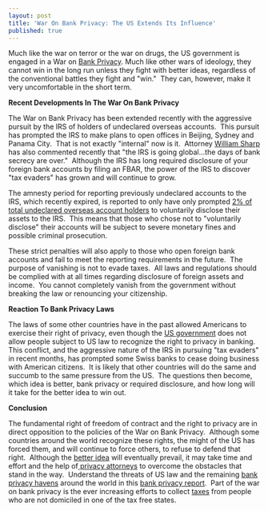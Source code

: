 ```yaml
---
layout: post
title: 'War On Bank Privacy: The US Extends Its Influence'
published: true
---
```

<p>Much like the war on terror or the war on drugs, the US government is engaged in a War on <a title="Hawala Banking" href="http://www.howtovanish.com/2009/09/modern-hawala/" target="_blank">Bank Privacy</a>. Much like other wars of ideology, they cannot win in the long run unless they fight with better ideas, regardless of the conventional battles they fight and "win."  They can, however, make it very uncomfortable in the short term.</p>
<p><strong>Recent Developments In The War On Bank Privacy</strong></p>
<p>The War on Bank Privacy has been extended recently with the aggressive pursuit by the IRS of holders of undeclared overseas accounts.  This pursuit has prompted the IRS to make plans to open offices in Beijing, Sydney and Panama City.  That is not exactly "internal" now is it.  Attorney <a title="Bank Secrecy" href="http://www.bloomberg.com/apps/news?pid=20601087&amp;sid=aXOuLrZhxZwY&amp;pos=8" target="_blank">William Sharp</a> has also commented recently that "the IRS is going global...the days of bank secrecy are over."  Although the IRS has long required disclosure of your foreign bank accounts by filing an FBAR, the power of the IRS to discover "tax evaders" has grown and will continue to grow.</p>
<p>The amnesty period for reporting previously undeclared accounts to the IRS, which recently expired, is reported to only have only prompted <a title="War on bank privacy" href="http://gswlaw.com/irsblog/2009/11/18/14700-offshore-tax-evaders-settle-with-irs/" target="_blank">2% of total undeclared overseas account holders</a> to voluntarily disclose their assets to the IRS.  This means that those who chose not to "voluntarily disclose" their accounts will be subject to severe monetary fines and possible criminal prosecution.</p>
<p>These strict penalties will also apply to those who open foreign bank accounts and fail to meet the reporting requirements in the future.  The purpose of vanishing is not to evade taxes.  All laws and regulations should be complied with at all times regarding disclosure of foreign assets and income.  You cannot completely vanish from the government without breaking the law or renouncing your citizenship.</p>
<p><strong>Reaction To Bank Privacy Laws</strong></p>
<p>The laws of some other countries have in the past allowed Americans to exercise their right of privacy, even though the <a title="Bank Privacy" href="http://www.runtogold.com/2009/11/starving-the-vampire-squids/" target="_blank">US government</a> does not allow people subject to US law to recognize the right to privacy in banking.  This conflict, and the aggressive nature of the IRS in pursuing "tax evaders" in recent months, has prompted some Swiss banks to cease doing business with American citizens.  It is likely that other countries will do the same and succumb to the same pressure from the US.  The questions then become, which idea is better, bank privacy or required disclosure, and how long will it take for the better idea to win out.</p>
<p><strong>Conclusion</strong></p>
<p>The fundamental right of freedom of contract and the right to privacy are in direct opposition to the policies of the War on Bank Privacy.  Although some countries around the world recognize these rights, the might of the US has forced them, and will continue to force others, to refuse to defend that right.  Although the <a href="http://www.howtovanish.com/HTVBook">better idea</a> will eventually prevail, it may take time and effort and the help of<a title="privacy attorney" href="http://www.billroundsjd.com" target="_blank"> privacy attorneys</a> to overcome the obstacles that stand in the way.  Understand the threats of US law and the remaining <a href="http://www.howtovanish.com/Uruguay">bank privacy havens</a> around the world in this <a title="Bank Privacy Report" href="http://www.howtovanish.com/products/bank-privacy-report/" target="_blank">bank privacy report</a>.  Part of the war on bank privacy is the ever increasing efforts to collect <a href="http://www.howtovanish.com/taxdomicile">taxes</a> from people who are not domiciled in one of the tax free states.</p>
<div id="_mcePaste" style="overflow: hidden; position: absolute; left: -10000px; top: 242px; width: 1px; height: 1px;">You cannot vanish from the government without breaking the law or renouncing your citizenship.</div>
